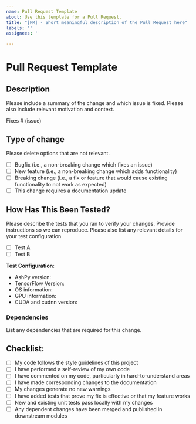 ```yaml
---
name: Pull Request Template
about: Use this template for a Pull Request.
title: "[PR] - Short meaningful description of the Pull Request here"
labels: ''
assignees: ''

---
```


# Pull Request Template

## Description

Please include a summary of the change and which issue is fixed. Please also include relevant motivation and context.

Fixes # (issue)

## Type of change

Please delete options that are not relevant.

- [ ] Bugfix (i.e., a non-breaking change which fixes an issue)
- [ ] New feature (i.e., a non-breaking change which adds functionality)
- [ ] Breaking change (i.e., a fix or feature that would cause existing functionality to not work as expected)
- [ ] This change requires a documentation update

## How Has This Been Tested?

Please describe the tests that you ran to verify your changes. Provide instructions so we can reproduce. Please also list any relevant details for your test configuration

- [ ] Test A
- [ ] Test B

**Test Configuration**:
* AshPy version:
* TensorFlow Version:
* OS information:
* GPU information:
* CUDA and cudnn version:

### Dependencies

List any dependencies that are required for this change.

## Checklist:

- [ ] My code follows the style guidelines of this project
- [ ] I have performed a self-review of my own code
- [ ] I have commented on my code, particularly in hard-to-understand areas
- [ ] I have made corresponding changes to the documentation
- [ ] My changes generate no new warnings
- [ ] I have added tests that prove my fix is effective or that my feature works
- [ ] New and existing unit tests pass locally with my changes
- [ ] Any dependent changes have been merged and published in downstream modules
